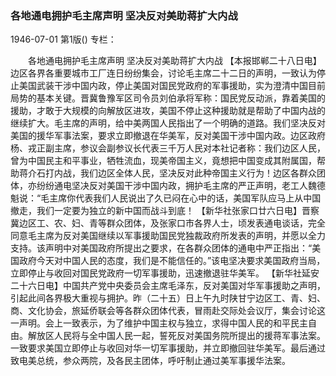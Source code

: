 ### 各地通电拥护毛主席声明  坚决反对美助蒋扩大内战

1946-07-01
第1版()
专栏：

　　各地通电拥护毛主席声明
    坚决反对美助蒋扩大内战
    【本报邯郸二十八日电】边区各界各重要城市工厂连日纷纷集会，讨论毛主席二十二日的声明，一致认为停止美国武装干涉中国内政，停止美国对国民党政府的军事援助，实为澄清中国目前局势的基本关键。晋冀鲁豫军区司令员刘伯承将军称：国民党反动派，靠着美国的援助，才敢于大规模的向解放区进攻，美国不停止这种援助就是帮助了中国内战的继续扩大。毛主席的声明，给中美两国人民指出了一个明确的道路。我们坚决反对美国的援华军事法案，要求立即撤退在华美军，反对美国干涉中国内政。边区政府杨、戎正副主席，参议会副参议长代表三千万人民对本社记者称：我们边区人民，曾为中国民主和平事业，牺牲流血，现美帝国主义，竟想把中国变成其附属国，帮助蒋介石打内战，我们边区全体人民，坚决反对此种帝国主义行为！边区各群众团体，亦纷纷通电坚决反对美国干涉中国内政，拥护毛主席的严正声明，老工人魏德魁说：“毛主席你代表我们人民说出了久已闷在心中的话，美国军队应马上从中国撤走，我们一定要为独立的新中国而战斗到底！
    【新华社张家口廿六日电】晋察冀边区工、农、妇、青等群众团体，及张家口市各界人士，顷发表通电谈话，完全同意毛主席为反对美国继续以军事援助国民党独裁政府所发表的声明，并愿以全力支持。该声明中对美国政府所提出之要求，在各群众团体的通电中严正指出：“美国政府今天对中国人民的态度，我们是不能信任的。”该电坚决要求美国政府当局，立即停止与收回对国民党政府一切军事援助，迅速撤退驻华美军。
    【新华社延安二十六日电】中国共产党中央委员会主席毛泽东，反对美国对华军事援助之声明，引起此间各界极大重视与拥护。昨（二十五）日上午九时陕甘宁边区工、青、妇、商、文化协会，旅延侨联会等各群众团体代表，冒雨赴交际处会议厅，集会讨论这一声明。会上一致表示，为了维护中国主权与独立，求得中国人民的和平民主自由。解放区人民将与全中国人民一起，誓死反对美国务院所提出的援蒋军事法案。一致要求美国立即停止与收回对华一切军事援助，并立即撤回驻华美军。最后通过致电美总统，参众两院，及各民主团体，呼吁制止通过美军事援华法案。
